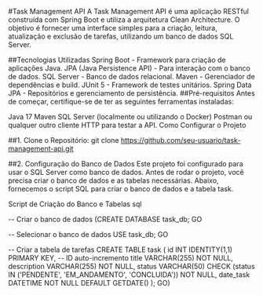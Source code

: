 #Task Management API
A Task Management API é uma aplicação RESTful construída com Spring Boot e utiliza a arquitetura Clean Architecture. O objetivo é fornecer uma interface simples para a criação, leitura, atualização e exclusão de tarefas, utilizando um banco de dados SQL Server.

##Tecnologias Utilizadas
Spring Boot - Framework para criação de aplicações Java.
JPA (Java Persistence API) - Para interação com o banco de dados.
SQL Server - Banco de dados relacional.
Maven - Gerenciador de dependências e build.
JUnit 5 - Framework de testes unitários.
Spring Data JPA - Repositórios e gerenciamento de persistência.
##Pré-requisitos
Antes de começar, certifique-se de ter as seguintes ferramentas instaladas:

Java 17
Maven
SQL Server (localmente ou utilizando o Docker)
Postman ou qualquer outro cliente HTTP para testar a API.
Como Configurar o Projeto

##1. Clone o Repositório:
git clone https://github.com/seu-usuario/task-management-api.git

##2. Configuração do Banco de Dados
Este projeto foi configurado para usar o SQL Server como banco de dados. Antes de rodar o projeto, você precisa criar o banco de dados e as tabelas necessárias. Abaixo, fornecemos o script SQL para criar o banco de dados e a tabela task.

Script de Criação do Banco e Tabelas
sql

-- Criar o banco de dados
(CREATE DATABASE task_db;
GO

-- Selecionar o banco de dados
USE task_db;
GO

-- Criar a tabela de tarefas
CREATE TABLE task (
    id INT IDENTITY(1,1) PRIMARY KEY,  -- ID auto-incremento
    title VARCHAR(255) NOT NULL,
    description VARCHAR(255) NOT NULL,
    status VARCHAR(50) CHECK (status IN ('PENDENTE', 'EM_ANDAMENTO', 'CONCLUIDA')) NOT NULL,
    date_task DATETIME NOT NULL DEFAULT GETDATE()
);
GO)







